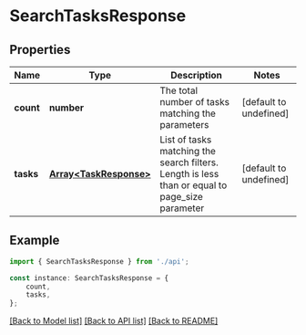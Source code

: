 # SearchTasksResponse


## Properties

Name | Type | Description | Notes
------------ | ------------- | ------------- | -------------
**count** | **number** | The total number of tasks matching the parameters | [default to undefined]
**tasks** | [**Array&lt;TaskResponse&gt;**](TaskResponse.md) | List of tasks matching the search filters. Length is less than or equal to page_size parameter | [default to undefined]

## Example

```typescript
import { SearchTasksResponse } from './api';

const instance: SearchTasksResponse = {
    count,
    tasks,
};
```

[[Back to Model list]](../README.md#documentation-for-models) [[Back to API list]](../README.md#documentation-for-api-endpoints) [[Back to README]](../README.md)
